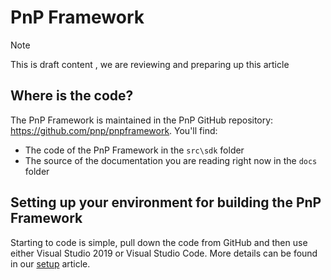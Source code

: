 # PnP Framework

> [!Note]
> This is draft content , we are reviewing and preparing up this article

## Where is the code?

The PnP Framework is maintained in the PnP GitHub repository: https://github.com/pnp/pnpframework. You'll find:

- The code of the PnP Framework in the `src\sdk` folder
- The source of the documentation you are reading right now in the `docs` folder

## Setting up your environment for building the PnP Framework

Starting to code is simple, pull down the code from GitHub and then use either Visual Studio 2019 or Visual Studio Code. More details can be found in our [setup](setup.md) article.
